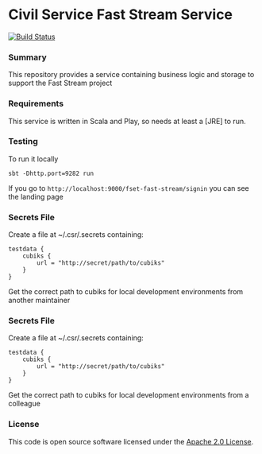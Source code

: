 # Civil Service Fast Stream Service

[![Build Status](https://travis-ci.org/hmrc/fset-faststream.svg?branch=master)](https://travis-ci.org/hmrc/fset-faststream)

### Summary
This repository provides a service containing business logic and storage to support the Fast Stream project

### Requirements
This service is written in Scala and Play, so needs at least a [JRE] to run.

### Testing
To run it locally
	
	sbt -Dhttp.port=9282 run
	

If you go to `http://localhost:9000/fset-fast-stream/signin` you can see the landing page

### Secrets File

Create a file at ~/.csr/.secrets containing:

    testdata {
        cubiks {
            url = "http://secret/path/to/cubiks"
        }
    }

Get the correct path to cubiks for local development environments from another maintainer

### Secrets File

Create a file at ~/.csr/.secrets containing:

    testdata {
        cubiks {
            url = "http://secret/path/to/cubiks"
        }
    }

Get the correct path to cubiks for local development environments from a colleague

### License

This code is open source software licensed under the [Apache 2.0 License]("http://www.apache.org/licenses/LICENSE-2.0.html").
